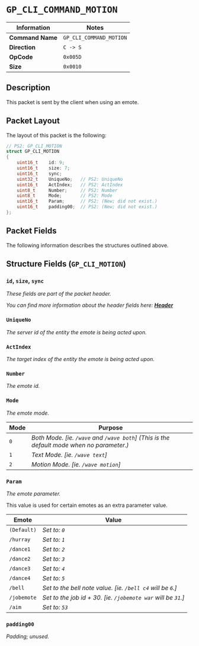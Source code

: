 # `GP_CLI_COMMAND_MOTION`

| Information               | Notes |
|---                        |---    |
| **Command Name**          | `GP_CLI_COMMAND_MOTION` |
| **Direction**             | `C -> S` |
| **OpCode**                | `0x005D` |
| **Size**                  | `0x0010` |

## Description

This packet is sent by the client when using an emote.

## Packet Layout

The layout of this packet is the following:

```cpp
// PS2: GP_CLI_MOTION
struct GP_CLI_MOTION
{
    uint16_t    id: 9;
    uint16_t    size: 7;
    uint16_t    sync;
    uint32_t    UniqueNo;   // PS2: UniqueNo
    uint16_t    ActIndex;   // PS2: ActIndex
    uint8_t     Number;     // PS2: Number
    uint8_t     Mode;       // PS2: Mode
    uint16_t    Param;      // PS2: (New; did not exist.)
    uint16_t    padding00;  // PS2: (New; did not exist.)
};
```

## Packet Fields

The following information describes the structures outlined above.

## Structure Fields (`GP_CLI_MOTION`)

### `id`, `size`, `sync`

_These fields are part of the packet header._

_You can find more information about the header fields here: [**Header**](/world/HEADER.md)_

### `UniqueNo`

_The server id of the entity the emote is being acted upon._

### `ActIndex`

_The target index of the entity the emote is being acted upon._

### `Number`

_The emote id._

### `Mode`

_The emote mode._

| Mode | Purpose |
| --- | --- |
| `0` | _Both Mode. [ie. `/wave` and `/wave both`] (This is the default mode when no parameter.)_ |
| `1` | _Text Mode. [ie. `/wave text`]_ |
| `2` | _Motion Mode. [ie. `/wave motion`]_ |

### `Param`

_The emote parameter._

This value is used for certain emotes as an extra parameter value.

| Emote | Value |
| --- | --- |
| `(Default)`   | _Set to: `0`_ |
| `/hurray`     | _Set to: `1`_ |
| `/dance1`     | _Set to: `2`_ |
| `/dance2`     | _Set to: `3`_ |
| `/dance3`     | _Set to: `4`_ |
| `/dance4`     | _Set to: `5`_ |
| `/bell`       | _Set to the bell note value. [ie. `/bell c4` will be `6`.]_ |
| `/jobemote`   | _Set to the job id + 30. [ie. `/jobemote war` will be `31`.]_ |
| `/aim`        | _Set to: `53`_ |

### `padding00`

_Padding; unused._
